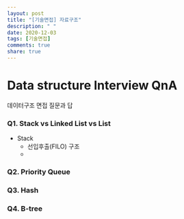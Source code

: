 ```yaml
---
layout: post
title: "[기술면접] 자료구조"
description: " "
date: 2020-12-03
tags: [기술면접]
comments: true
share: true
---
```


# Data structure Interview QnA
데이터구조 면접 질문과 답

### Q1. Stack vs Linked List vs List
* Stack
  * 선입후출(FILO) 구조
  *
### Q2. Priority Queue

### Q3. Hash

### Q4. B-tree
